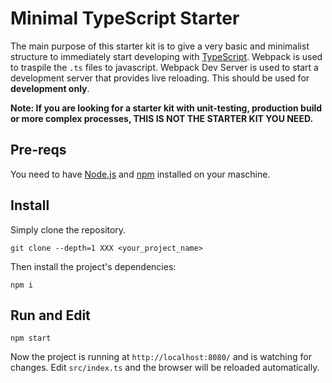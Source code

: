 # Minimal TypeScript Starter

The main purpose of this starter kit is to give a very basic and minimalist structure to immediately start developing with [TypeScript](https://www.typescriptlang.org/).
Webpack is used to traspile the `.ts` files to javascript. Webpack Dev Server is used to start a development server that provides live reloading. This should be used for **development only**.

**Note: If you are looking for a starter kit with unit-testing, production build or more complex processes, THIS IS NOT THE STARTER KIT YOU NEED.**

## Pre-reqs

You need to have [Node.js](https://nodejs.org/) and [npm](https://www.npmjs.com/get-npm) installed on your maschine.

## Install

Simply clone the repository.

```
git clone --depth=1 XXX <your_project_name>
```

Then install the project's dependencies:

```
npm i
```

## Run and Edit

```
npm start
```

Now the project is running at `http://localhost:8080/` and is watching for changes.
Edit `src/index.ts` and the browser will be reloaded automatically.
